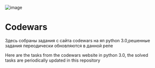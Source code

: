 ![image](https://user-images.githubusercontent.com/69030871/114819464-2ed92400-9dc6-11eb-86ce-fee401d1f606.png)

# Codewars
Здесь собраны задания с сайта codewars на яп python 3.0,решенные задания переодически обновляются в данной репе

Here are the tasks from the codewars website in python 3.0, the solved tasks are periodically updated in this repository
